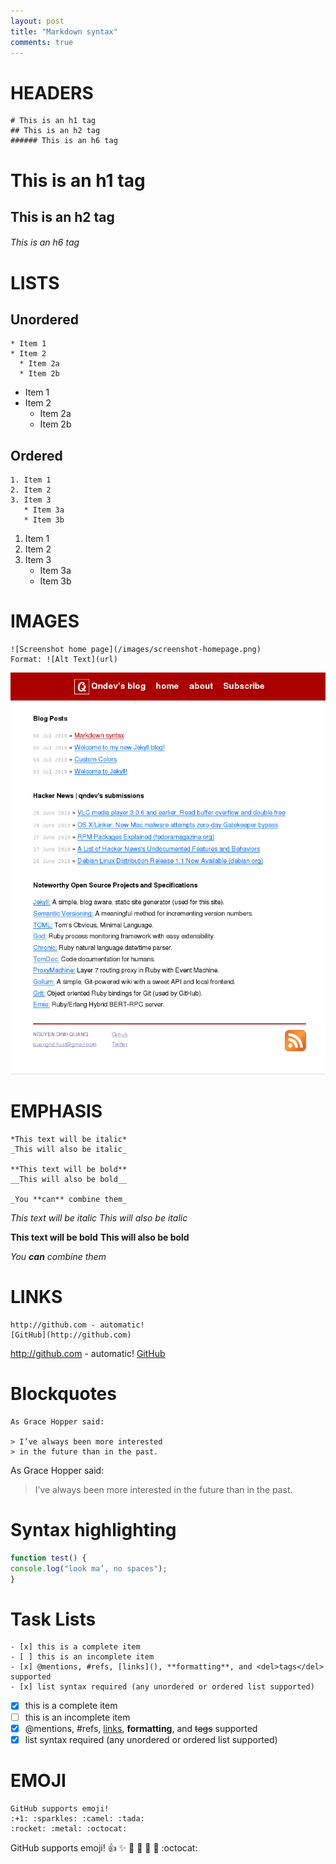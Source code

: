 ```yaml
---
layout: post
title: "Markdown syntax"
comments: true
---
```


# HEADERS
```
# This is an h1 tag
## This is an h2 tag
###### This is an h6 tag
```
# This is an h1 tag
## This is an h2 tag
###### This is an h6 tag

# LISTS
## Unordered
```
* Item 1
* Item 2
  * Item 2a
  * Item 2b
```
* Item 1
* Item 2
  * Item 2a
  * Item 2b

## Ordered
```
1. Item 1
2. Item 2
3. Item 3
   * Item 3a
   * Item 3b
```
1. Item 1
2. Item 2
3. Item 3
   * Item 3a
   * Item 3b

# IMAGES
```
![Screenshot home page](/images/screenshot-homepage.png)
Format: ![Alt Text](url)
```

![Screenshot home page](https://raw.githubusercontent.com/qndev/blog/gh-pages/images/posts/screenshot.png)

# EMPHASIS
```
*This text will be italic*
_This will also be italic_

**This text will be bold**
__This will also be bold__

_You **can** combine them_

```
*This text will be italic*
_This will also be italic_

**This text will be bold**
__This will also be bold__

_You **can** combine them_

# LINKS
```
http://github.com - automatic!
[GitHub](http://github.com)
```
http://github.com - automatic!
[GitHub](http://github.com)

# Blockquotes
```
As Grace Hopper said:

> I’ve always been more interested
> in the future than in the past.
```
As Grace Hopper said:

> I’ve always been more interested
> in the future than in the past.

# Syntax highlighting
```javascript
function test() {
console.log("look ma’, no spaces");
}
```

# Task Lists
```
- [x] this is a complete item
- [ ] this is an incomplete item
- [x] @mentions, #refs, [links](), **formatting**, and <del>tags</del> supported
- [x] list syntax required (any unordered or ordered list supported)
```
- [x] this is a complete item
- [ ] this is an incomplete item
- [x] @mentions, #refs, [links](), **formatting**, and <del>tags</del> supported
- [x] list syntax required (any unordered or ordered list supported)

# EMOJI
```
GitHub supports emoji!
:+1: :sparkles: :camel: :tada:
:rocket: :metal: :octocat:
```
GitHub supports emoji!
:+1: :sparkles: :camel: :tada:
:rocket: :metal: :octocat:
